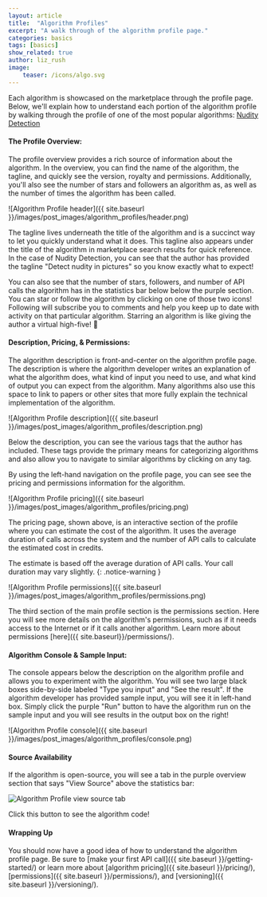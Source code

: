 ```yaml
---
layout: article
title:  "Algorithm Profiles"
excerpt: "A walk through of the algorithm profile page."
categories: basics
tags: [basics]
show_related: true
author: liz_rush
image:
    teaser: /icons/algo.svg
---
```


Each algorithm is showcased on the marketplace through the profile page. Below, we'll explain how to understand each portion of the algorithm profile by walking through the profile of one of the most popular algorithms: [Nudity Detection](https://algorithmia.com/algorithms/sfw/NudityDetection)


#### The Profile Overview:

The profile overview provides a rich source of information about the algorithm. In the overview, you can find the name of the algorithm, the tagline, and quickly see the version, royalty and permissions. Additionally, you'll also see the number of stars and followers an algorithm as, as well as the number of times the algorithm has been called.

![Algorithm Profile header]({{ site.baseurl }}/images/post_images/algorithm_profiles/header.png)

The tagline lives underneath the title of the algorithm and is a succinct way to let you quickly understand what it does. This tagline also appears under the title of the algorithm in marketplace search results for quick reference. In the case of Nudity Detection, you can see that the author has provided the tagline "Detect nudity in pictures" so you know exactly what to expect!

You can also see that the number of stars, followers, and number of API calls the algorithm has in the statistics bar below below the purple section. You can star or follow the algorithm by clicking on one of those two icons! Following will subscribe you to comments and help you keep up to date with activity on that particular algorithm. Starring an algorithm is like giving the author a virtual high-five! :pray:

#### Description, Pricing, & Permissions:

The algorithm description is front-and-center on the algorithm profile page. The description is where the algorithm developer writes an explanation of what the algorithm does, what kind of input you need to use, and what kind of output you can expect from the algorithm. Many algorithms also use this space to link to papers or other sites that more fully explain the technical implementation of the algorithm.

![Algorithm Profile description]({{ site.baseurl }}/images/post_images/algorithm_profiles/description.png)

Below the description, you can see the various tags that the author has included. These tags provide the primary means for categorizing algorithms and also allow you to navigate to similar algorithms by clicking on any tag.

By using the left-hand navigation on the profile page, you can see see the pricing and permissions information for the algorithm.

![Algorithm Profile pricing]({{ site.baseurl }}/images/post_images/algorithm_profiles/pricing.png)

The pricing page, shown above, is an interactive section of the profile where you can estimate the cost of the algorithm. It uses the average duration of calls across the system and the number of API calls to calculate the estimated cost in credits.

The estimate is based off the average duration of API calls. Your call duration may vary slightly.
{: .notice-warning }

![Algorithm Profile permissions]({{ site.baseurl }}/images/post_images/algorithm_profiles/permissions.png)

The third section of the main profile section is the permissions section. Here you will see more details on the algorithm's permissions, such as if it needs access to the Internet or if it calls another algorithm. Learn more about permissions [here]({{ site.baseurl}}/permissions/).


#### Algorithm Console & Sample Input:

The console appears below the description on the algorithm profile and allows you to experiment with the algorithm. You will see two large black boxes side-by-side labeled "Type you input" and "See the result". If the algorithm developer has provided sample input, you will see it in left-hand box. Simply click the purple "Run" button to have the algorithm run on the sample input and you will see results in the output box on the right!

![Algorithm Profile console]({{ site.baseurl }}/images/post_images/algorithm_profiles/console.png)


#### Source Availability

If the algorithm is open-source, you will see a tab in the purple overview section that says "View Source" above the statistics bar:

<img src="{{ site.baseurl }}/images/post_images/algorithm_profiles/viewsource.png" alt="Algorithm Profile view source tab" class="screenshot img-sm">

 Click this button to see the algorithm code!

#### Wrapping Up

You should now have a good idea of how to understand the algorithm profile page. Be sure to [make your first API call]({{ site.baseurl }}/getting-started/) or learn more about [algorithm pricing]({{ site.baseurl }}/pricing/), [permissions]({{ site.baseurl }}/permissions/), and [versioning]({{ site.baseurl }}/versioning/).
